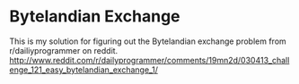 # Bytelandian Exchange

This is my solution for figuring out the Bytelandian exchange problem from r/dailiyprogrammer on reddit.
http://www.reddit.com/r/dailyprogrammer/comments/19mn2d/030413_challenge_121_easy_bytelandian_exchange_1/
